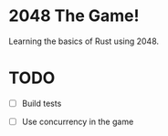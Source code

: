 2048 The Game!
==============

Learning the basics of Rust using 2048.

TODO
====
- [ ] Build tests
- [ ] Use concurrency in the game


